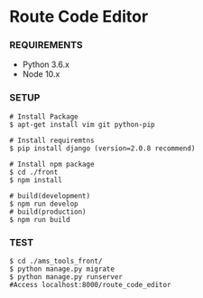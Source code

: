 # Route Code Editor

### REQUIREMENTS
- Python 3.6.x
- Node 10.x


### SETUP

```
# Install Package
$ apt-get install vim git python-pip

# Install requiremtns
$ pip install django (version=2.0.8 recommend)

# Install npm package
$ cd ./front
$ npm install

# build(development)
$ npm run develop
# build(production)
$ npm run build
```

### TEST
```
$ cd ./ams_tools_front/
$ python manage.py migrate
$ python manage.py runserver
#Access localhost:8000/route_code_editor
```